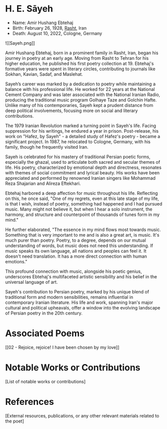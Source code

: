 # H. E. Sāyeh 
- Name: Amir Hushang Ebtehaj 
- Birth: February 26, 1928, [Rasht](https://maps.app.goo.gl/Rqeks2ZeTdHMz8rE9), Iran
- Death: August 10, 2022, Cologne, Germany

![[Sayeh.png]]


Amir Hushang Ebtehaj, born in a prominent family in Rasht, Iran, began his journey in poetry at an early age. Moving from Rasht to Tehran for his higher education, he published his first poetry collection at 19. Ebtehaj's formative years were spent in literary circles, contributing to journals like Sokhan, Kavian, Sadaf, and Maslehat.

Sayeh’s career was marked by a dedication to poetry while maintaining a balance with his professional life. He worked for 22 years at the National Cement Company and was later associated with the National Iranian Radio, producing the traditional music program Golhaye Taze and Golchin Hafte. Unlike many of his contemporaries, Sayeh kept a prudent distance from deep political involvements, focusing more on social and literary contributions.

The 1979 Iranian Revolution marked a turning point in Sayeh's life. Facing suppression for his writings, he endured a year in prison. Post-release, his work on "Hafez, by Sayeh" - a detailed study of Hafez's poetry - became a significant project. In 1987, he relocated to Cologne, Germany, with his family, though he frequently visited Iran.

Sayeh is celebrated for his mastery of traditional Persian poetic forms, especially the ghazal, used to articulate both sacred and secular themes of life. His poetry, characterized by emotional depth and directness, resonates with themes of social commitment and lyrical beauty. His works have been appreciated and performed by renowned Iranian singers like Mohammad Reza Shajarian and Alireza Eftekhari.

Ebtehaj harbored a deep affection for music throughout his life. Reflecting on this, he once said, "One of my regrets, even at this late stage of my life, is that I wish, instead of poetry, something had happened and I had pursued music. Many might not believe it, but when I hear a solo instrument, the harmony,  and structure and counterpoint of thousands of tunes form in my mind."

He further elaborated, "The essence in my mind flows most towards music. Something that is very important to me and is also a great art, is music. It's much purer than poetry. Poetry, to a degree, depends on our mutual understanding of words, but music does not need this understanding. If music speaks its own language, all nations and peoples can feel it. It doesn't need translation. It has a more direct connection with human emotions."

This profound connection with music, alongside his poetic genius, underscores Ebtehaj's multifaceted artistic sensibility and his belief in the universal language of art.

Sayeh's contribution to Persian poetry, marked by his unique blend of traditional form and modern sensibilities, remains influential in contemporary Iranian literature. His life and work, spanning Iran's major cultural and political upheavals, offer a window into the evolving landscape of Persian poetry in the 20th century.

# Associated Poems
[[02 - Rejoice, rejoice! I have been chosen by my love]]

# Notable Works or Contributions
[List of notable works or contributions]

# References
[External resources, publications, or any other relevant materials related to the poet]
